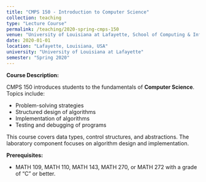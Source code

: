 ```yaml
---
title: "CMPS 150 - Introduction to Computer Science"
collection: teaching
type: "Lecture Course"
permalink: /teaching/2020-spring-cmps-150
venue: "University of Louisiana at Lafayette, School of Computing & Informatics"
date: 2020-01-01
location: "Lafayette, Louisiana, USA"
university: "University of Louisiana at Lafayette"
semester: "Spring 2020"
---
```

**Course Description:**

CMPS 150 introduces students to the fundamentals of **Computer Science**. Topics include:
- Problem-solving strategies
- Structured design of algorithms
- Implementation of algorithms
- Testing and debugging of programs

This course covers data types, control structures, and abstractions. The laboratory component focuses on algorithm design and implementation.

**Prerequisites:**
- MATH 109, MATH 110, MATH 143, MATH 270, or MATH 272 with a grade of “C” or better.
